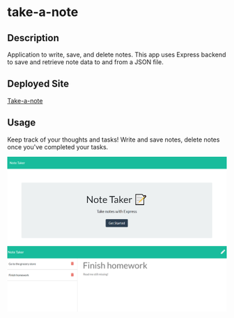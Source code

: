 
# take-a-note


## Description

Application to write, save, and delete notes. This app uses Express backend to save and retrieve note data to and from a JSON file.

## Deployed Site
[Take-a-note](https://cryptic-anchorage-46064.herokuapp.com/)

## Usage
Keep track of your thoughts and tasks!
Write and save notes, delete notes once you've completed your tasks.

![take-a-note1](./public/assets/img/2note-taker.PNG)
![take-a-note2](./public/assets/img/note-taker.PNG)
